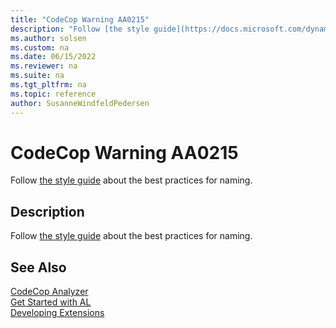 ```yaml
---
title: "CodeCop Warning AA0215"
description: "Follow [the style guide](https://docs.microsoft.com/dynamics365/business-central/dev-itpro/compliance/apptest-bestpracticesforalcode#file-naming) about the best practices for naming."
ms.author: solsen
ms.custom: na
ms.date: 06/15/2022
ms.reviewer: na
ms.suite: na
ms.tgt_pltfrm: na
ms.topic: reference
author: SusanneWindfeldPedersen
---
```

[//]: # (START>DO_NOT_EDIT)
[//]: # (IMPORTANT:Do not edit any of the content between here and the END>DO_NOT_EDIT.)
[//]: # (Any modifications should be made in the .xml files in the ModernDev repo.)
# CodeCop Warning AA0215
Follow [the style guide](https://docs.microsoft.com/dynamics365/business-central/dev-itpro/compliance/apptest-bestpracticesforalcode#file-naming) about the best practices for naming.

## Description
Follow [the style guide](https://docs.microsoft.com/dynamics365/business-central/dev-itpro/compliance/apptest-bestpracticesforalcode#file-naming) about the best practices for naming.

[//]: # (IMPORTANT: END>DO_NOT_EDIT)
## See Also  
[CodeCop Analyzer](codecop.md)  
[Get Started with AL](../devenv-get-started.md)  
[Developing Extensions](../devenv-dev-overview.md)